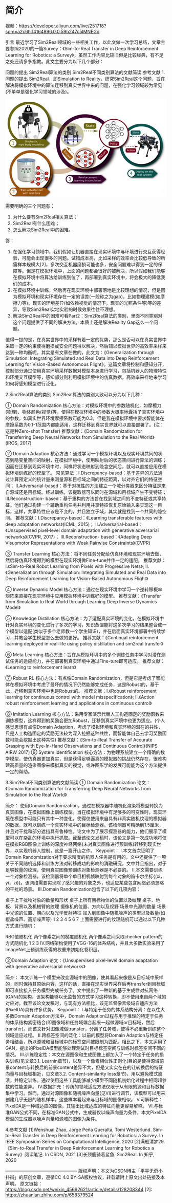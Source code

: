 # 简介

视频：https://developer.aliyun.com/live/251718?spm=a2c6h.14164896.0.0.59b247c5IMNEGo

引言
最近学习了Sim2Real领域的一些相关工作，以此文做一次学习总结，文章主要参照2020的一篇Survey：《Sim-to-Real Transfer in Deep Reinforcement Learning for Robotics: a Survey》，虽然工作内容比较旧但是比较经典，有不足之处还请多多指教。此文主要分为以下几个部分：

问题的提出
Sim2Real算法的类别
Sim2Real不同类别算法的文献简读
参考文献
1.问题的提出
Sim2Real，即Simulation to Reality，研究Sim2Real这个问题，旨在解决将模拟环境中的算法迁移到真实世界中来的问题，在强化学习领域较为常见(不单单是强化学习领域的涉及)。

![Sim2real[2]](../../img/sim2real.png)

需要明确的三个问题有：

1. 为什么要有Sim2Real相关算法；
1. Sim2Real有什么困难；
1. 怎么解决Sim2Real中的困难。

答：

1. 在强化学习领域中，我们假如让机器直接在现实环境中与环境进行交互获得经验，可能会出现很多的问题。试错成本高，比如采样的效率会比较低导致的所需样本规模大[2]，多次交互机器磨损可能也多，安全问题难以得到一定的保障等。但是在模拟环境中，上面的问题都会很好的被解决，所以假如我们能够在模拟环境中将算法给训练到位了，再部署到真实环境中，将会极大的降低我们的成本。
1. 在模拟环境中训练，然后再在现实环境中部署落地是比较理想的情况，但是因为模拟环境和现实环境存在一定的误差(一般称之为gap)，比如物理建模(如摩擦力等)、现实的环境差异(如依赖视觉的情况下，现实的光照条件等)等的差异，导致Sim2Real实地实验的时候效果往往不理想。
1. 解决Sim2Real中的困难可看Part2：Sim2Real算法的类别，里面不同类别对这个问题提供了不同的解决方法，本质上还是解决Reality Gap这么一个问题。


值得一提的是，在真实世界中的采样有着一定的优势，那么是否可以在真实世界中采取一定的约束使得磨损或安全问题得以解决，然后辅以模拟世界的高效率采样来达到一种均衡呢，其实是有文章在做的，此文为：《Generalization through Simulation: Integrating Simulated and Real Data into Deep Reinforcement Learning for Vision-Based Autonomous Flight》。这篇文章将控制和感知分开，控制部分通过使用真实环境采样数据对模型本身进行学习，包括机器人的物理特性和环境交互模型等，感知部分则利用模拟环境中的仿真数据，高效率采样地来学习如何将感知模型进行泛化。

2.Sim2Real算法的类别
Sim2Real算法的类别大致可以分为以下几种：

① Domain Randomization
核心方法：对模拟环境中的参数随机化，如摩檫力(物理)、物体颜色(视觉)等，使得在模拟环境中的参数大概率地囊括了真实环境中的参数，如真实世界环境摩擦系数可能为0.3，但是我在模拟环境中要求智能体在摩擦系数为0.1-1范围内都能适用，这样迁移到真实世界就可以直接部署了。(注：这是种Zero-shot Transfer)
推荐文献：《Domain Randomization for Transferring Deep Neural Networks from Simulation to the Real World》(IROS, 2017)

② Domain Adaption
核心方法：通过学习一个模拟环境以及现实环境共同的状态到隐变量空间的映射，在模拟环境中，使用映射后的状态空间进行算法的训练；因而在迁移到现实环境中时，同样将状态映射到隐含空间后，就可以直接应用在模拟环境训练好的模型了。
常见算法：Ⅰ.Discrepancy-based：基于差异的方法通过计算预定义的统计量来测量源和目标域之间的特征距离，以对齐它们的特征空间；
Ⅱ.Adversarial-based：基于对抗性的方法建立一个域分类器来区分特征是来自源域还是目标域。经过训练，该提取器可以同时在源域和目标域产生不变特征；
Ⅲ.Reconstruction- based：基于重构的方法旨在找到域之间的不变特征或共享特征。他们通过构建一个辅助重构任务并利用共享特征恢复原始输入来实现这一目标，这样，共享特性应该是不变的，并且独立于域，其实就是找到一个共同的隐空间。
推荐文献：Ⅰ.Discrepancy-based：《Learning transferable features with deep adaptation networks》(ICML, 2015)；
Ⅱ.Adversarial-based：《Unsupervised pixel-level domain adaptation with generative adversarial networks》(CVPR, 2017)；
Ⅲ.Reconstruction- based：《Adapting Deep Visuomotor Representations with Weak Pairwise Constraints》(CVPR)

③ Transfer Learning
核心方法：将不同任务分配给仿真环境和现实环境去做，然后将仿真环境得到的模型在现实环境做Fine-tune并作一定的适配。
推荐文献：Ⅰ.《Sim-to-Real Robot Learning from Pixels with Progressive Nets》;
Ⅱ.《Generalization through Simulation: Integrating Simulated and Real Data into Deep Reinforcement Learning for Vision-Based Autonomous Flight》

④ Inverse Dynamic Model
核心方法：通过在现实环境中学习一个逆转移概率矩阵来直接在现实环境中应用模拟环境中训练好的模型。
推荐文献：《Transfer from Simulation to Real World through Learning Deep Inverse Dynamics Model》

⑤ Knowledge Distillation
核心方法：为了适配真实环境的变化，在模拟环境中针对真实环境的变化进行了多次的学习，知识蒸馏能将这多次学习的结果整合成一个模型以适配(类似于多个老师教一个学生知识)，并在后面真实环境部署中持续学习，并教会学生模型怎么去做的更好。
推荐文献：《Continual reinforcement learning deployed in real-life using policy distillation and sim2real transfer》

⑥ Meta Learning
核心方法：旨在从模拟环境中的多个训练任务中学习对潜在测试任务的适应能力，并在部署到真实环境中通过Fine-ture即可适应。
推荐文献：《Learning to reinforcement learn》

⑦ Robust RL
核心方法：有点像Domain Randomization，但是它是考虑了智能体在模拟环境中考虑了最坏的情况下仍然能够完成任务，这是Robust的，基于此，迁移到真实环境中也是Robust的。
推荐文献：Ⅰ.《Robust reinforcement learning for continuous control with model misspecification》;
Ⅱ.《Action robust reinforcement learning and applications in continuous control》

⑧ Imitation Learning
核心方法：采用专家演示代替人工构造固定的奖励函数来训练模型，这样得到的奖励会更加Robust，迁移到真实环境中也更为适应。(个人感觉思想有点像Domain Adaption，考虑了模拟环境和真实环境的潜在的共性，只是人工构造固定的奖励无法较为深入挖掘这种共性，而智能体自己去学习奖励函数可能会挖掘出这种共性)
推荐文献：《Sim-to-Real Transfer of Accurate Grasping with Eye-In-Hand Observations and Continuous Control》(NIPS AIRW 2017)
⑨ System Identification
核心方法：为物理系统建立一个精确的数学模型，使仿真器更加真实，但是获得足够逼真的模拟器的挑战仍然存在，很难构建高质量的渲染图像来模拟真实的视觉，或许图形学的发展可能能为这个方法提供一定的帮助。

3.Sim2Real不同类别算法的文献简读
① Domain Randomization
论文：《Domain Randomization for Transferring Deep Neural Networks from Simulation to the Real World》
​

简介：
使用Domain Randomization，通过在模拟器中随机化渲染将模型转换为真实图像，在模拟图像上训练模型。当在模拟环境中有足够多的可变性时，现实环境在模型中可能只有其中一种变化，使得仅使用来自具有非真实随机纹理的模拟器的数据，就可以训练一个真实环境中的目标检测器。该检测器可精确到1.5厘米，并且对干扰和部分遮挡具有鲁棒性。论文中为了展示探测器的能力，他们展示了模型可以在杂乱的环境中执行抓取。截至该论文发稿时，该论文是第一次成功地将仅在模拟RGB图像上训练的深度神经网络(未对真实图像进行预训练)转移到现实世界，以实现机器人控制，这是一篇开山之作。
Keypoint：
Ⅰ.本文首次证明了Domain Randomization对于要求精度的机器人任务是有用的，文中还提供了一项关于不同随机选择和训练方法对转移成功的影响的消融研究。文中并且指出，对于足够数量的纹理，使用真实图像预训练对象检测器是不必要的。
Ⅱ.本文需要训练一个对象检测器，该检测器将单个单目相机帧映射到每个对象的笛卡尔坐标{(xi，yi，zi)}。该网络需要实现除了感兴趣的对象之外，也适应某些包含网络必须忽略的干扰的场景。
Ⅲ.Domain Randomization包含了以下的几项内容：

桌子上干扰物对象的数量和形状
桌子上所有目标物体的位置以及纹理
桌子、地板、背景以及机械臂的纹理
摄像机的位置、方向以及视野
场景中光源的数量
场景中光源的位置、朝向以及光学反射特征
加入到图像中随机噪声的类型以及数量(如椒盐噪声、高斯噪声等)
1
2
3
4
5
6
7
上面需要进行的纹理随机可以通过以下几种方式进行随机：

RBG值随机化
两个像素之间的梯度随机化
两个像素之间采取checker pattern的方式随机化
1
2
3
Ⅳ.网络架构使用了VGG-16的体系结构，并且大多数实验采用了ImageNet上预训练获得的权重来初始化卷积层。
​


②Domain Adaption
论文：《Unsupervised pixel-level domain adaptation with generative adversarial networks》
​


简介：
本文训练一个模型来改变源域中的图像，使其看起来像是从目标域中采样的，同时保持其原始内容，这样的话，直接在现实世界采样后再transfer到目标域即可直接接入任务模型完成任务了。文中提出了一种新的基于生成性对抗网络(GAN)的架构，该架构能够以无监督的方式学习这种转换，即不使用来自两个域的对应对。截至该论文发稿时，与现有方法相比，该无监督像素级域自适应方法(PixelDA)具有许多优势。
Keypoint：
Ⅰ.与特定于任务的体系结构分离：在以往大多数Domain Adaption方法中，Domain Adaption过程与用于推理的特定于任务的体系结构紧密结合(即图像域和任务域耦合起来一起做源域or目标域，然后transfer)。而该文针对图像域做transfer，分离了任务域，使得不必重新训练整个领域适应过程。
Ⅱ.跨标签空间的泛化：以前的模型将Domain Adaption与特定任务相结合，所以源域和目标域中的标签空间被限制为匹配。相比之下，本文运用了GAN，提出的PixelDA模型能够处理测试时目标标签空间与训练时标签空间不同的情况。
Ⅲ.训练稳定性：本文在源图像和生成图像上都加入了一个特定于任务的损失训练(见文章3.1. Learnin章节)，以及一个像素相似性正则化(目的是使得源域前景content与转换后的前景content差异不大，但是又实实在在的让转换后的特征向量与目标域相近，见文章3.2. Content–similarity loss章节)，用以避免模式崩溃，并稳定训练。通过使用这些工具能够减少模型不同随机初始化过程中相同超参数的性能差异。
Ⅳ.数据扩充：传统的领域适应方法仅限于从有限的源和目标数据集中学习。然而，通过对源图像和随机噪声向量(见Ⅵ)进行调节，该模型可以用来创建几乎无限的随机样本，这些样本看起来与目标域的图像相似。
Ⅴ.可解释性：PixelDA是一种域适应的图像，其输出比域适应的特征向量更容易解释。
Ⅵ.与标准GAN公式不同，在标准GAN公式中，生成器仅以噪声向量为条件，本文PixelDA模型的生成器以噪声向量和源域的图像为条件。
​


4.参考文献
[1]Wenshuai Zhao, Jorge Peña Queralta, Tomi Westerlund. Sim-to-Real Transfer in Deep Reinforcement Learning for Robotics: a Survey. In IEEE Symposium Series on Computational Intelligence, 2020
[2]满船清梦29. 《Sim-to-Real Transfer in Deep Reinforcement Learning for Robotics a Survey》阅读笔记. In CSDN, 2021
[3]长颈鹿骑着鲨鱼. Sim2Real. In 知乎, 2020

————————————————
版权声明：本文为CSDN博主「平平无奇小扑街」的原创文章，遵循CC 4.0 BY-SA版权协议，转载请附上原文出处链接及本声明。
原文链接：https://blog.csdn.net/weixin_45692621/article/details/128208344
[2]: https://zhuanlan.zhihu.com/p/658379524
